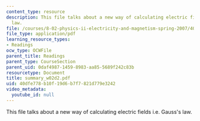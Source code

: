 ```yaml
---
content_type: resource
description: This file talks about a new way of calculating electric fields i.e. Gauss's
  law.
file: /courses/8-02-physics-ii-electricity-and-magnetism-spring-2007/40dfe778b10f19d6b7f7821d779e3242_summary_w02d2.pdf
file_type: application/pdf
learning_resource_types:
- Readings
ocw_type: OCWFile
parent_title: Readings
parent_type: CourseSection
parent_uid: 0daf4987-1459-8983-aa85-5689f242c83b
resourcetype: Document
title: summary_w02d2.pdf
uid: 40dfe778-b10f-19d6-b7f7-821d779e3242
video_metadata:
  youtube_id: null
---
```

This file talks about a new way of calculating electric fields i.e. Gauss's law.

